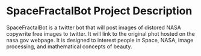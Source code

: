 # SpaceFractalBot Project Description

SpaceFractalBot is a twitter bot that will post images of distored NASA copywrite free images to twitter. It will link to the original phot hosted on the nasa.gov webpage. It is designed to interest people in Space, NASA, image processing, and mathematical concepts of beauty. 
